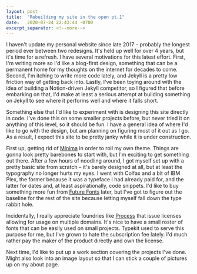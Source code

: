 ```yaml
---
layout: post
title:  "Rebuilding my site in the open pt.1"
date:   2020-07-24 22:43:44 -0700
excerpt_separator: <!--more-->
---
```

I haven't update my personal website since late 2017 – probably the longest period ever between two redesigns. It's held up well for over 4 years, but it's time for a refresh.<!--more--> I have several motivations for this latest effort. First, I'm writing more so I'd like a blog-first design, something that can be a permanent home for my thoughts on the internet for decades to come. Second, I'm itching to write more code lately, and Jekyll is a pretty low friction way of getting back into. Lastly, I've been toying around with the idea of building a Notion-driven Jekyll competitor, so I figured that before embarking on that, I'd make at least a serious attempt at building something on Jekyll to see where it performs well and where it falls short.  

Something else that I'd like to experiment with is designing this site directly in code. I've done this on some smaller projects before, but never tried it on anything of this level, so it should be fun. I have a general idea of where I'd like to go with the design, but am planning on figuring most of it out as I go. As a result, I expect this site to be pretty janky while it is under construction. 

First up, getting rid of [Minima][minima] in order to roll my own theme. Things are gonna look pretty barebones to start with, but I'm exciting to get something out there. After a few hours of noodling around, I got myself set up with a pretty basic site from scratch – it's barely designed at all, but at least the typography no longer hurts my eyes. I went with Colfax and a bit of IBM Plex, the former because it was a typeface I had already paid for, and the latter for dates and, at least aspirationally, code snippets. I'd like to buy something more fun from [Future Fonts][ff] later, but I've got to figure out the baseline for the rest of the site because letting myself fall down the type rabbit hole.

Incidentally, I really appreciate foundries like [Process][process] that issue licenses allowing for usage on multiple domains. It's nice to have a small roster of fonts that can be easily used on small projects. Typekit used to serve this purpose for me, but I've grown to hate the subscription fee lately. I'd much rather pay the maker of the product directly and own the license.

Next time, I'd like to put up a work section covering the projects I've done. Might also look into an image layout so that I can stick a couple of pictures up on my about page.

[minima]: https://github.com/jekyll/minima
[ff]: https://www.futurefonts.xyz/
[process]: https://processtypefoundry.com/help/base/how-many-domains-can-use-the-fonts/